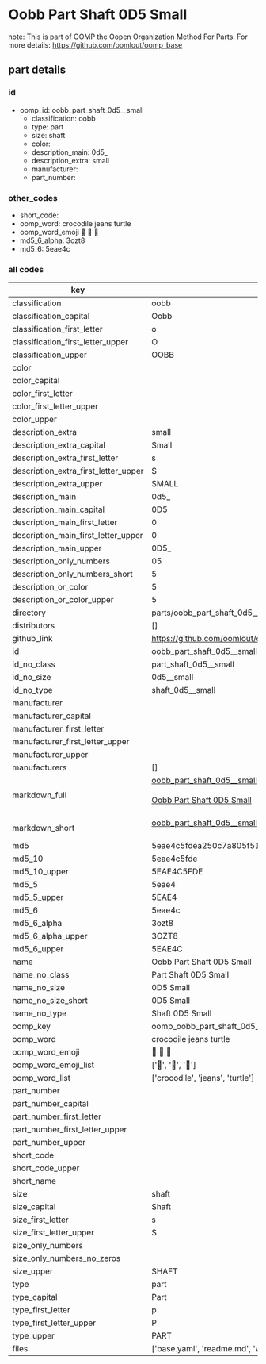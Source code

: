 # Oobb Part Shaft 0D5  Small  

note: This is part of OOMP the Oopen Organization Method For Parts. For more details: https://github.com/oomlout/oomp_base

##  part details





### id
* oomp_id: oobb_part_shaft_0d5__small
  * classification: oobb
  * type: part
  * size: shaft
  * color: 
  * description_main: 0d5_
  * description_extra: small
  * manufacturer: 
  * part_number: 

### other_codes
* short_code: 
* oomp_word: crocodile jeans turtle
* oomp_word_emoji :crocodile: :jeans: :turtle:
* md5_6_alpha: 3ozt8
* md5_6: 5eae4c

### all codes 
| key | value |  
| --- | --- |  
| classification | oobb |  
| classification_capital | Oobb |  
| classification_first_letter | o |  
| classification_first_letter_upper | O |  
| classification_upper | OOBB |  
| color |  |  
| color_capital |  |  
| color_first_letter |  |  
| color_first_letter_upper |  |  
| color_upper |  |  
| description_extra | small |  
| description_extra_capital | Small |  
| description_extra_first_letter | s |  
| description_extra_first_letter_upper | S |  
| description_extra_upper | SMALL |  
| description_main | 0d5_ |  
| description_main_capital | 0D5  |  
| description_main_first_letter | 0 |  
| description_main_first_letter_upper | 0 |  
| description_main_upper | 0D5_ |  
| description_only_numbers | 05 |  
| description_only_numbers_short | 5 |  
| description_or_color | 5 |  
| description_or_color_upper | 5 |  
| directory | parts/oobb_part_shaft_0d5__small |  
| distributors | [] |  
| github_link | https://github.com/oomlout/oomlout_oomp_part_src/tree/main/parts/oobb_part_shaft_0d5__small/working |  
| id | oobb_part_shaft_0d5__small |  
| id_no_class | part_shaft_0d5__small |  
| id_no_size | 0d5__small |  
| id_no_type | shaft_0d5__small |  
| manufacturer |  |  
| manufacturer_capital |  |  
| manufacturer_first_letter |  |  
| manufacturer_first_letter_upper |  |  
| manufacturer_upper |  |  
| manufacturers | [] |  
| markdown_full | [oobb_part_shaft_0d5__small](https://github.com/oomlout/oomlout_oomp_part_src/tree/main/parts/oobb_part_shaft_0d5__small/working)<br>[](https://github.com/oomlout/oomlout_oomp_part_src/tree/main/parts/oobb_part_shaft_0d5__small/working)<br>[Oobb Part Shaft 0D5  Small](https://github.com/oomlout/oomlout_oomp_part_src/tree/main/parts/oobb_part_shaft_0d5__small/working)<br><br> |  
| markdown_short | [oobb_part_shaft_0d5__small](https://github.com/oomlout/oomlout_oomp_part_src/tree/main/parts/oobb_part_shaft_0d5__small/working)<br><br> |  
| md5 | 5eae4c5fdea250c7a805f511bc27c88d |  
| md5_10 | 5eae4c5fde |  
| md5_10_upper | 5EAE4C5FDE |  
| md5_5 | 5eae4 |  
| md5_5_upper | 5EAE4 |  
| md5_6 | 5eae4c |  
| md5_6_alpha | 3ozt8 |  
| md5_6_alpha_upper | 3OZT8 |  
| md5_6_upper | 5EAE4C |  
| name | Oobb Part Shaft 0D5  Small |  
| name_no_class | Part Shaft 0D5  Small |  
| name_no_size | 0D5  Small |  
| name_no_size_short | 0D5  Small |  
| name_no_type | Shaft 0D5  Small |  
| oomp_key | oomp_oobb_part_shaft_0d5__small |  
| oomp_word | crocodile jeans turtle |  
| oomp_word_emoji | :crocodile: :jeans: :turtle: |  
| oomp_word_emoji_list | [':crocodile:', ':jeans:', ':turtle:'] |  
| oomp_word_list | ['crocodile', 'jeans', 'turtle'] |  
| part_number |  |  
| part_number_capital |  |  
| part_number_first_letter |  |  
| part_number_first_letter_upper |  |  
| part_number_upper |  |  
| short_code |  |  
| short_code_upper |  |  
| short_name |  |  
| size | shaft |  
| size_capital | Shaft |  
| size_first_letter | s |  
| size_first_letter_upper | S |  
| size_only_numbers |  |  
| size_only_numbers_no_zeros |  |  
| size_upper | SHAFT |  
| type | part |  
| type_capital | Part |  
| type_first_letter | p |  
| type_first_letter_upper | P |  
| type_upper | PART |  
| files | ['base.yaml', 'readme.md', 'working.json', 'working.yaml'] |  
